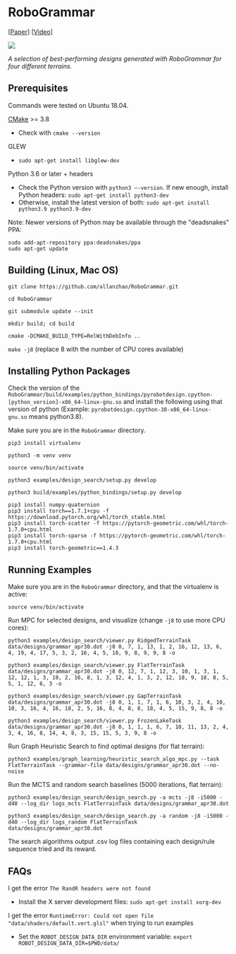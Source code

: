 # RoboGrammar

\[[Paper](https://cdfg.mit.edu/assets/files/robogrammar.pdf)\] \[[Video](https://www.youtube.com/watch?v=JmuLW5So4FU)\]

![](media/optimized.jpg)

*A selection of best-performing designs generated with RoboGrammar for four different terrains.*

## Prerequisites

Commands were tested on Ubuntu 18.04.

[CMake](https://cmake.org/download/) >= 3.8

* Check with `cmake --version`

GLEW

* `sudo apt-get install libglew-dev`

Python 3.6 or later + headers

* Check the Python version with `python3 —-version`. If new enough, install Python
  headers: `sudo apt-get install python3-dev`
* Otherwise, install the latest version of both: `sudo apt-get install python3.9 python3.9-dev`

Note: Newer versions of Python may be available through the "deadsnakes" PPA:

```
sudo add-apt-repository ppa:deadsnakes/ppa
sudo apt-get update
```

## Building (Linux, Mac OS)

`git clone https://github.com/allanzhao/RoboGrammar.git`

`cd RoboGrammar`

`git submodule update --init`

`mkdir build; cd build`

`cmake -DCMAKE_BUILD_TYPE=RelWithDebInfo ..`

`make -j8` (replace 8 with the number of CPU cores available)

## Installing Python Packages

Check the version of the
`RoboGrammar/build/examples/python_bindings/pyrobotdesign.cpython-[python_version]-x86_64-linux-gnu.so` and install the
following using that version of python (Example: `pyrobotdesign.cpython-38-x86_64-linux-gnu.so` means python3.8). 

Make sure you are in the `RoboGrammar` directory.

`pip3 install virtualenv`

`python3 -m venv venv`

`source venv/bin/activate`

`python3 examples/design_search/setup.py develop`

`python3 build/examples/python_bindings/setup.py develop`

```
pip3 install numpy-quaternion
pip3 install torch==1.7.1+cpu -f https://download.pytorch.org/whl/torch_stable.html
pip3 install torch-scatter -f https://pytorch-geometric.com/whl/torch-1.7.0+cpu.html
pip3 install torch-sparse -f https://pytorch-geometric.com/whl/torch-1.7.0+cpu.html
pip3 install torch-geometric==1.4.3
```

## Running Examples

Make sure you are in the `RoboGrammar` directory, and that the virtualenv is active:

`source venv/bin/activate`

Run MPC for selected designs, and visualize (change `-j8` to use more CPU cores):

`python3 examples/design_search/viewer.py RidgedTerrainTask data/designs/grammar_apr30.dot -j8 0, 7, 1, 13, 1, 2, 16, 12, 13, 6, 4, 19, 4, 17, 5, 3, 2, 16, 4, 5, 18, 9, 8, 9, 9, 8 -o`

`python3 examples/design_search/viewer.py FlatTerrainTask data/designs/grammar_apr30.dot -j8 0, 12, 7, 1, 12, 3, 10, 1, 3, 1, 12, 12, 1, 3, 10, 2, 16, 8, 1, 3, 12, 4, 1, 3, 2, 12, 18, 9, 18, 8, 5, 5, 1, 12, 6, 3 -o`

`python3 examples/design_search/viewer.py GapTerrainTask data/designs/grammar_apr30.dot -j8 0, 1, 1, 7, 1, 6, 10, 3, 2, 4, 10, 10, 3, 16, 4, 16, 18, 2, 5, 16, 8, 4, 8, 8, 18, 4, 5, 15, 9, 8, 8 -o`

`python3 examples/design_search/viewer.py FrozenLakeTask data/designs/grammar_apr30.dot -j8 0, 1, 1, 1, 6, 7, 10, 11, 13, 2, 4, 3, 4, 16, 8, 14, 4, 8, 3, 15, 15, 5, 3, 9, 8 -o`

Run Graph Heuristic Search to find optimal designs (for flat terrain):

`python3 examples/graph_learning/heuristic_search_algo_mpc.py --task FlatTerrainTask --grammar-file data/designs/grammar_apr30.dot --no-noise`

Run the MCTS and random search baselines (5000 iterations, flat terrain):

`python3 examples/design_search/design_search.py -a mcts -j8 -i5000 -d40 --log_dir logs_mcts FlatTerrainTask data/designs/grammar_apr30.dot`

`python3 examples/design_search/design_search.py -a random -j8 -i5000 -d40 --log_dir logs_random FlatTerrainTask data/designs/grammar_apr30.dot`

The search algorithms output .csv log files containing each design/rule sequence tried and its reward.

## FAQs

I get the error `The RandR headers were not found`

* Install the X server development files: `sudo apt-get install xorg-dev`

I get the error `RuntimeError: Could not open file "data/shaders/default.vert.glsl"` when trying to run examples

* Set the `ROBOT_DESIGN_DATA_DIR` environment variable: `export ROBOT_DESIGN_DATA_DIR=$PWD/data/`
